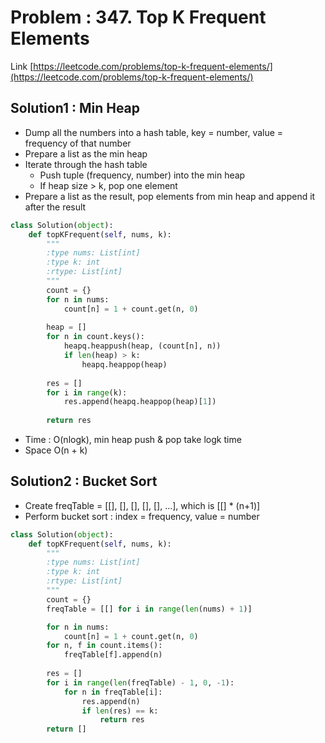# Problem : 347. Top K Frequent Elements
Link [https://leetcode.com/problems/top-k-frequent-elements/](https://leetcode.com/problems/top-k-frequent-elements/)

## Solution1 : Min Heap
- Dump all the numbers into a hash table, key = number, value = frequency of that number
- Prepare a list as the min heap
- Iterate through the hash table
  - Push tuple (frequency, number) into the min heap
  - If heap size > k, pop one element
- Prepare a list as the result, pop elements from min heap and append it after the result
```python
class Solution(object):
    def topKFrequent(self, nums, k):
        """
        :type nums: List[int]
        :type k: int
        :rtype: List[int]
        """
        count = {}
        for n in nums:
            count[n] = 1 + count.get(n, 0)
        
        heap = []
        for n in count.keys():
            heapq.heappush(heap, (count[n], n))
            if len(heap) > k:
                heapq.heappop(heap)
        
        res = []
        for i in range(k):
            res.append(heapq.heappop(heap)[1])
        
        return res
```
- Time : O(nlogk), min heap push & pop take logk time
- Space  O(n + k)

## Solution2 : Bucket Sort
- Create freqTable = [[], [], [], [], [], ...], which is [[] * (n+1)]
- Perform bucket sort : index = frequency, value = number
```python
class Solution(object):
    def topKFrequent(self, nums, k):
        """
        :type nums: List[int]
        :type k: int
        :rtype: List[int]
        """
        count = {}
        freqTable = [[] for i in range(len(nums) + 1)]

        for n in nums:
            count[n] = 1 + count.get(n, 0)
        for n, f in count.items():
            freqTable[f].append(n)
        
        res = []
        for i in range(len(freqTable) - 1, 0, -1):
            for n in freqTable[i]:
                res.append(n)
                if len(res) == k:
                    return res
        return []
```
